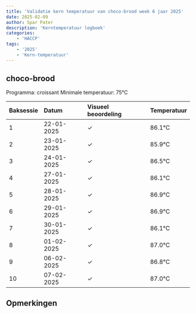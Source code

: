 ```yaml
---
title: 'Validatie kern temperatuur van choco-brood week 6 jaar 2025'
date: 2025-02-09
author: Spar Pater
description: 'Kerntemperatuur logboek'
categories:
    - 'HACCP'
tags:
    - '2025'
    - 'Kern-temperatuur'
---
```


## choco-brood

Programma: croissant
Minimale temperatuur: 75°C

| Baksessie | Datum | Visueel beoordeling | Temperatuur |
|:---|:---|:---|:---|
| 1 | 22-01-2025 | &check; | 86.1°C |
| 2 | 23-01-2025 | &check; | 85.9°C |
| 3 | 24-01-2025 | &check; | 86.5°C |
| 4 | 27-01-2025 | &check; | 86.1°C |
| 5 | 28-01-2025 | &check; | 86.9°C |
| 6 | 29-01-2025 | &check; | 86.9°C |
| 7 | 30-01-2025 | &check; | 86.1°C |
| 8 | 01-02-2025 | &check; | 87.0°C |
| 9 | 06-02-2025 | &check; | 86.8°C |
| 10 | 07-02-2025 | &check; | 87.0°C |

## Opmerkingen


